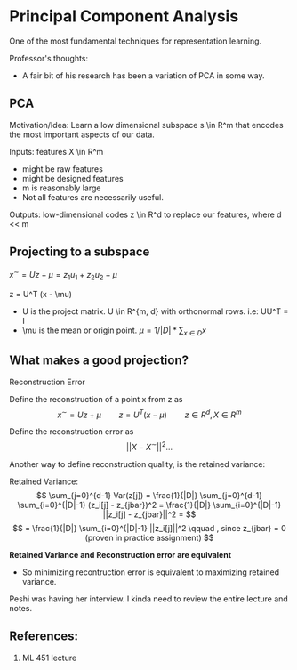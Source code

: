 # Principal Component Analysis

One of the most fundamental techniques for representation learning.

Professor's thoughts:
- A fair bit of his research has been a variation of PCA in some way.

## PCA
Motivation/Idea: Learn a low dimensional subspace s \in R^m that encodes the most important aspects of our data.

Inputs: features X \in R^m
- might be raw features
- might be designed features
- m is reasonably large
- Not all features are necessarily useful.

Outputs: low-dimensional codes z \in R^d to replace our features, where d << m

## Projecting to a subspace
$x^\sim = Uz + \mu = z_1 u_1 + z_2 u_2 + \mu$

z = U^T (x - \mu)
- U is the project matrix. U \in R^{m, d} with orthonormal rows. i.e: UU^T = I
- \mu is the mean or origin point. $\mu = 1/|D| * \sum_{x \in D} x$

## What makes a good projection?
Reconstruction Error

Define the reconstruction of a point x from z as
$$x^\sim = Uz + \mu \qquad z = U^T (x-\mu) \qquad z \in R^d, X \in R^m$$

Define the reconstruction error as
$$||X - X^\sim||^2 ...$$

Another way to define reconstruction quality, is the retained variance:

Retained Variance:
$$ \sum_{j=0}^{d-1} Var(z[j]) = \frac{1}{|D|} \sum_{j=0}^{d-1} \sum_{i=0}^{|D|-1} (z_i[j] - z_{jbar})^2 = \frac{1}{|D|} \sum_{i=0}^{|D|-1} ||z_i[j] - z_{jbar}||^2 = $$
$$ = \frac{1}{|D|} \sum_{i=0}^{|D|-1} ||z_i[j]||^2 \qquad , since z_{jbar} = 0 (proven in practice assignment)  $$

**Retained Variance and Reconstruction error are equivalent**
- So minimizing recontruction error is equivalent to maximizing retained variance.

Peshi was having her interview. I kinda need to review the entire lecture and notes.

## References:
1. ML 451 lecture
